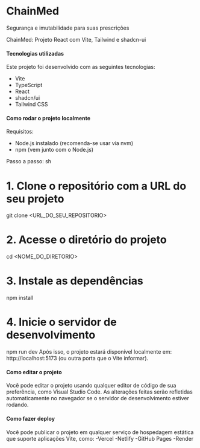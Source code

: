 # ChainMed
Segurança e imutabilidade para suas prescrições

ChainMed: Projeto React com Vite, Tailwind e shadcn-ui

#### Tecnologias utilizadas
Este projeto foi desenvolvido com as seguintes tecnologias:
- Vite
- TypeScript
- React
- shadcn/ui
- Tailwind CSS

#### Como rodar o projeto localmente
Requisitos:
- Node.js instalado (recomenda-se usar via nvm)
- npm (vem junto com o Node.js)

Passo a passo:
sh
# 1. Clone o repositório com a URL do seu projeto
git clone <URL_DO_SEU_REPOSITORIO>
# 2. Acesse o diretório do projeto
cd <NOME_DO_DIRETORIO>
# 3. Instale as dependências
npm install
# 4. Inicie o servidor de desenvolvimento
npm run dev
Após isso, o projeto estará disponível localmente em: http://localhost:5173 (ou outra porta que o Vite informar).

#### Como editar o projeto
Você pode editar o projeto usando qualquer editor de código de sua preferência, como Visual Studio Code.
As alterações feitas serão refletidas automaticamente no navegador se o servidor de desenvolvimento estiver rodando.

#### Como fazer deploy
Você pode publicar o projeto em qualquer serviço de hospedagem estática que suporte aplicações Vite, como:
-Vercel
-Netlify
-GitHub Pages
-Render

